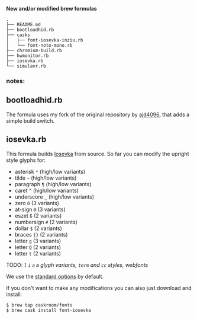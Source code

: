 **New and/or modified brew formulas**

```
.
├── README.md
├── bootloadhid.rb
├── casks
│   ├── font-iosevka-inziu.rb
│   └── font-noto-mono.rb
├── chromium-build.rb
├── hwmonitor.rb
├── iosevka.rb
└── simulavr.rb
```

### notes:

## bootloadhid.rb
The formula uses my fork of the original repository by [ajd4096](https://github.com/ajd4096), that adds a simple build switch.

## iosevka.rb
This formula builds [Iosevka](https://github.com/be5invis/iosevka) from source. 
So far you can modify the upright style glyphs for:

  * asterisk `*` (high/low variants)
  * tilde `~` (high/low variants)
  * paragraph `¶` (high/low variants)
  * caret `^` (high/low variants)
  * underscore `_` (high/low variants)
  * zero `0` (3 variants)
  * at-sign `@` (3 variants)
  * eszet `ß` (2 variants)
  * numbersign `#` (2 variants)
  * dollar `$` (2 variants)
  * braces `{}` (2 variants)
  * letter `g` (3 variants)
  * letter `Q` (2 variants)
  * letter `t` (2 variants)

TODO: *`l` `i` `a` `m` glyph variants, `term` and `cc` styles, webfonts*

We use the [standard options](https://github.com/be5invis/Iosevka#build-your-own-style) by default.

If you don't want to make any modifications you can also just download and install:
```bash
$ brew tap caskroom/fonts
$ brew cask install font-iosevka
```
